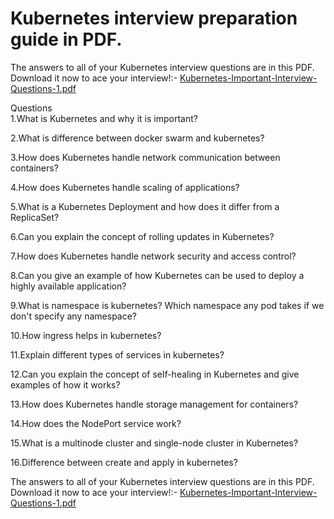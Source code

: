 # Kubernetes interview preparation guide in PDF.
The answers to all of your Kubernetes interview questions are in this PDF. Download it now to ace your interview!:- [Kubernetes-Important-Interview-Questions-1.pdf](https://github.com/Simbaa815/90DaysOfDevOps/files/12730168/Kubernetes-Important-Interview-Questions-1.pdf)

Questions<br>
1.What is Kubernetes and why it is important?

2.What is difference between docker swarm and kubernetes?

3.How does Kubernetes handle network communication between containers?

4.How does Kubernetes handle scaling of applications?

5.What is a Kubernetes Deployment and how does it differ from a ReplicaSet?

6.Can you explain the concept of rolling updates in Kubernetes?

7.How does Kubernetes handle network security and access control?

8.Can you give an example of how Kubernetes can be used to deploy a highly available application?

9.What is namespace is kubernetes? Which namespace any pod takes if we don't specify any namespace?

10.How ingress helps in kubernetes?

11.Explain different types of services in kubernetes?

12.Can you explain the concept of self-healing in Kubernetes and give examples of how it works?

13.How does Kubernetes handle storage management for containers?

14.How does the NodePort service work?

15.What is a multinode cluster and single-node cluster in Kubernetes?

16.Difference between create and apply in kubernetes?

The answers to all of your Kubernetes interview questions are in this PDF. Download it now to ace your interview!:- [Kubernetes-Important-Interview-Questions-1.pdf](https://github.com/Simbaa815/90DaysOfDevOps/files/12730168/Kubernetes-Important-Interview-Questions-1.pdf)


